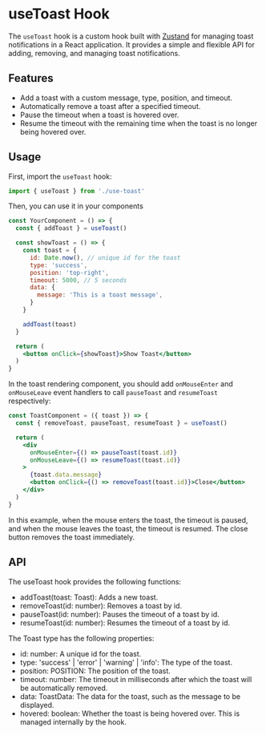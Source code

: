 # useToast Hook

The `useToast` hook is a custom hook built with [Zustand](https://github.com/pmndrs/zustand) for managing toast notifications in a React application. It provides a simple and flexible API for adding, removing, and managing toast notifications.

## Features

- Add a toast with a custom message, type, position, and timeout.
- Automatically remove a toast after a specified timeout.
- Pause the timeout when a toast is hovered over.
- Resume the timeout with the remaining time when the toast is no longer being hovered over.

## Usage

First, import the `useToast` hook:

```jsx
import { useToast } from './use-toast'
```

Then, you can use it in your components

```jsx
const YourComponent = () => {
  const { addToast } = useToast()

  const showToast = () => {
    const toast = {
      id: Date.now(), // unique id for the toast
      type: 'success',
      position: 'top-right',
      timeout: 5000, // 5 seconds
      data: {
        message: 'This is a toast message',
      }
    }

    addToast(toast)
  }

  return (
    <button onClick={showToast}>Show Toast</button>
  )
}
```

In the toast rendering component, you should add `onMouseEnter` and `onMouseLeave` event handlers to call `pauseToast` and `resumeToast` respectively:

```jsx
const ToastComponent = ({ toast }) => {
  const { removeToast, pauseToast, resumeToast } = useToast()

  return (
    <div
      onMouseEnter={() => pauseToast(toast.id)}
      onMouseLeave={() => resumeToast(toast.id)}
    >
      {toast.data.message}
      <button onClick={() => removeToast(toast.id)}>Close</button>
    </div>
  )
}
```

In this example, when the mouse enters the toast, the timeout is paused, and when the mouse leaves the toast, the timeout is resumed. The close button removes the toast immediately.

## API

The useToast hook provides the following functions:

- addToast(toast: Toast): Adds a new toast.
- removeToast(id: number): Removes a toast by id.
- pauseToast(id: number): Pauses the timeout of a toast by id.
- resumeToast(id: number): Resumes the timeout of a toast by id.

The Toast type has the following properties:

- id: number: A unique id for the toast.
- type: 'success' | 'error' | 'warning' | 'info': The type of the toast.
- position: POSITION: The position of the toast.
- timeout: number: The timeout in milliseconds after which the toast will be automatically removed.
- data: ToastData: The data for the toast, such as the message to be displayed.
- hovered: boolean: Whether the toast is being hovered over. This is managed internally by the hook.


